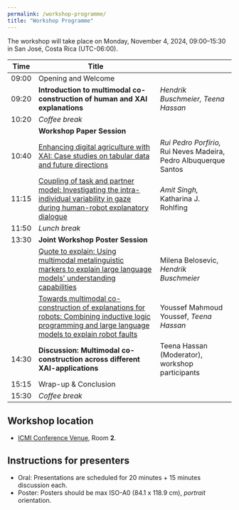 ```yaml
---
permalink: /workshop-programme/
title: "Workshop Programme"
---
```


The workshop will take place on Monday, November 4, 2024, 09:00–15:30 in San José, Costa Rica (UTC-06:00).

| Time  | Title                                                                                                                                                  |                                                                 |
|-------|--------------------------------------------------------------------------------------------------------------------------------------------------------|-----------------------------------------------------------------|
| 09:00 | Opening and Welcome                                                                                                                                    |                                                                 |
| 09:20 | **Introduction to multimodal co-construction of human and XAI explanations**                                                                               | _Hendrik Buschmeier, Teena Hassan_                            |
| 10:20 | _Coffee break_                                                                                                                                         |                                                                 |
|       | **Workshop Paper Session**                                                                                                                               |                                                                 |
| 10:40 | [Enhancing digital agriculture with XAI: Case studies on tabular data and future directions](https://doi.org/10.1145/3686215.3689201)                  | _Rui Pedro Porfírio,_ Rui Neves Madeira, Pedro Albuquerque Santos |
| 11:15 | [Coupling of task and partner model: Investigating the intra-individual variability in gaze during human-robot explanatory dialogue](https://doi.org/10.1145/3686215.3689202) | _Amit Singh,_ Katharina J. Rohlfing                               |
| 11:50 | _Lunch break_                                                                                                                                          |                                                                 |
| 13:30 | **Joint Workshop Poster Session**                                                                                                                      |                                                                 |
|       | [Quote to explain: Using multimodal metalinguistic markers to explain large language models' understanding capabilities](https://doi.org/10.1145/3686215.3689203) | Milena Belosevic, _Hendrik Buschmeier_                            |
|       | [Towards multimodal co-construction of explanations for robots: Combining inductive logic programming and large language models to explain robot faults](https://doi.org/10.1145/3686215.3689204) | Youssef Mahmoud Youssef, _Teena Hassan_                           |
| 14:30 | **Discussion: Multimodal co-construction across different XAI-applications**                                                                               | Teena Hassan (Moderator), workshop participants                 |
| 15:15 | Wrap-up & Conclusion                                                                                                                                   |                                                                 |
| 15:30 | _Coffee break_                                                                                                                                         |                                                                 |


## Workshop location

* [ICMI Conference Venue](https://icmi.acm.org/2024/venue/), Room __2__.

## Instructions for presenters

* Oral: Presentations are scheduled for 20 minutes + 15 minutes discussion each.
* Poster: Posters should be max ISO-A0 (84.1 x 118.9 cm), _portrait_ orientation.
